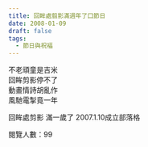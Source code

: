 ```yaml
---
title: 回眸處翦影滿週年了囗節日
date: 2008-01-09
draft: false
tags:
  - 節日與祝福
---
```

不老頑童是吉米  
回眸剪影停不了  
動畫情詩胡亂作  
風馳電掣竟一年

回眸處剪影
滿一歲了
2007.1.10成立部落格

閱覽人數：99